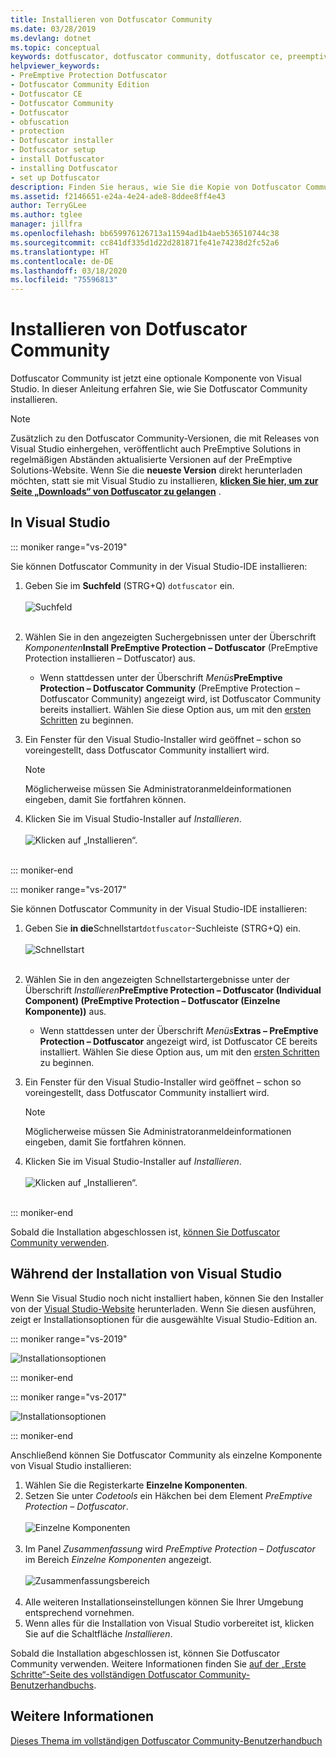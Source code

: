 ```yaml
---
title: Installieren von Dotfuscator Community
ms.date: 03/28/2019
ms.devlang: dotnet
ms.topic: conceptual
keywords: dotfuscator, dotfuscator community, dotfuscator ce, preemptive, preemptive solutions, preemptive protection, protection, community edition, obfuskation, .NET, kostenlos, visual studio 2017, visual studio 2019, visual studio, installieren
helpviewer_keywords:
- PreEmptive Protection Dotfuscator
- Dotfuscator Community Edition
- Dotfuscator CE
- Dotfuscator Community
- Dotfuscator
- obfuscation
- protection
- Dotfuscator installer
- Dotfuscator setup
- install Dotfuscator
- installing Dotfuscator
- set up Dotfuscator
description: Finden Sie heraus, wie Sie die Kopie von Dotfuscator Community, die kostenlos in Visual Studio enthalten ist, installieren.
ms.assetid: f2146651-e24a-4e24-ade8-8ddee8ff4e43
author: TerryGLee
ms.author: tglee
manager: jillfra
ms.openlocfilehash: bb659976126713a11594ad1b4aeb536510744c38
ms.sourcegitcommit: cc841df335d1d22d281871fe41e74238d2fc52a6
ms.translationtype: HT
ms.contentlocale: de-DE
ms.lasthandoff: 03/18/2020
ms.locfileid: "75596813"
---
```

# <a name="install-dotfuscator-community"></a>Installieren von Dotfuscator Community

Dotfuscator Community ist jetzt eine optionale Komponente von Visual Studio.
In dieser Anleitung erfahren Sie, wie Sie Dotfuscator Community installieren.

> [!NOTE]
> Zusätzlich zu den Dotfuscator Community-Versionen, die mit Releases von Visual Studio einhergehen, veröffentlicht auch PreEmptive Solutions in regelmäßigen Abständen aktualisierte Versionen auf der PreEmptive Solutions-Website.
> Wenn Sie die **neueste Version** direkt herunterladen möchten, statt sie mit Visual Studio zu installieren, **[klicken Sie hier, um zur Seite „Downloads“ von Dotfuscator zu gelangen][download]** .

## <a name="within-visual-studio"></a>In Visual Studio

::: moniker range="vs-2019"

Sie können Dotfuscator Community in der Visual Studio-IDE installieren:

1. Geben Sie im **Suchfeld** (STRG+Q) `dotfuscator` ein. <br/> <br/> ![Suchfeld](media/install_in_vs19_12.png) <br/> <br/>

2. Wählen Sie in den angezeigten Suchergebnissen unter der Überschrift *Komponenten***Install PreEmptive Protection – Dotfuscator** (PreEmptive Protection installieren – Dotfuscator) aus.
   * Wenn stattdessen unter der Überschrift *Menüs***PreEmptive Protection – Dotfuscator Community** (PreEmptive Protection – Dotfuscator Community) angezeigt wird, ist Dotfuscator Community bereits installiert. Wählen Sie diese Option aus, um mit den [ersten Schritten][get-started] zu beginnen.

3. Ein Fenster für den Visual Studio-Installer wird geöffnet – schon so voreingestellt, dass Dotfuscator Community installiert wird.
   > [!NOTE]
   > Möglicherweise müssen Sie Administratoranmeldeinformationen eingeben, damit Sie fortfahren können.

4. Klicken Sie im Visual Studio-Installer auf *Installieren*. <br/> <br/> ![Klicken auf „Installieren“.](media/install_in_vs19_34.png) <br/> <br/>

::: moniker-end

::: moniker range="vs-2017"

Sie können Dotfuscator Community in der Visual Studio-IDE installieren:

1. Geben Sie **in die**Schnellstart`dotfuscator`-Suchleiste (STRG+Q) ein. <br/> <br/> ![Schnellstart](media/install_from_vs_12.png) <br/> <br/>

2. Wählen Sie in den angezeigten Schnellstartergebnisse unter der Überschrift *Installieren***PreEmptive Protection – Dotfuscator (Individual Component) (PreEmptive Protection – Dotfuscator (Einzelne Komponente))** aus.
   * Wenn stattdessen unter der Überschrift *Menüs***Extras – PreEmptive Protection – Dotfuscator** angezeigt wird, ist Dotfuscator CE bereits installiert. Wählen Sie diese Option aus, um mit den [ersten Schritten][get-started] zu beginnen.

3. Ein Fenster für den Visual Studio-Installer wird geöffnet – schon so voreingestellt, dass Dotfuscator Community installiert wird.
   > [!NOTE]
   > Möglicherweise müssen Sie Administratoranmeldeinformationen eingeben, damit Sie fortfahren können.

4. Klicken Sie im Visual Studio-Installer auf *Installieren*. <br/> <br/> ![Klicken auf „Installieren“.](media/install_from_vs_345.png) <br/> <br/>

::: moniker-end

Sobald die Installation abgeschlossen ist, [können Sie Dotfuscator Community verwenden][get-started].

## <a name="during-visual-studio-installation"></a>Während der Installation von Visual Studio

Wenn Sie Visual Studio noch nicht installiert haben, können Sie den Installer von der [Visual Studio-Website][vs-install] herunterladen.
Wenn Sie diesen ausführen, zeigt er Installationsoptionen für die ausgewählte Visual Studio-Edition an.

::: moniker range="vs-2019"

![Installationsoptionen](media/install_ui.png)

::: moniker-end

::: moniker range="vs-2017"

![Installationsoptionen](media/install_ui_17.png)

::: moniker-end

Anschließend können Sie Dotfuscator Community als einzelne Komponente von Visual Studio installieren:

1. Wählen Sie die Registerkarte **Einzelne Komponenten**.
2. Setzen Sie unter *Codetools* ein Häkchen bei dem Element *PreEmptive Protection – Dotfuscator*.<br/> <br/> ![Einzelne Komponenten](media/install_individually_12.png) <br/> <br/>
3. Im Panel *Zusammenfassung* wird *PreEmptive Protection – Dotfuscator* im Bereich *Einzelne Komponenten* angezeigt. <br/> <br/> ![Zusammenfassungsbereich](media/install_individually_3.png) <br/> <br/>
4. Alle weiteren Installationseinstellungen können Sie Ihrer Umgebung entsprechend vornehmen.
5. Wenn alles für die Installation von Visual Studio vorbereitet ist, klicken Sie auf die Schaltfläche *Installieren*.

Sobald die Installation abgeschlossen ist, können Sie Dotfuscator Community verwenden. Weitere Informationen finden Sie [auf der „Erste Schritte“-Seite des vollständigen Dotfuscator Community-Benutzerhandbuchs][get-started].

## <a name="see-also"></a>Weitere Informationen

[Dieses Thema im vollständigen Dotfuscator Community-Benutzerhandbuch](https://www.preemptive.com/dotfuscator/ce/docs/help/)

<!-- Copyright © 2019 PreEmptive Solutions, LLC -->

[vs-install]:  https://visualstudio.microsoft.com/downloads/
[get-started]:  https://www.preemptive.com/dotfuscator/ce/docs/help/gui_getstarted.html

[download]:  https://www.preemptive.com/products/dotfuscator/downloads

[full]:  https://www.preemptive.com/dotfuscator/ce/docs/help/intro_install.html
